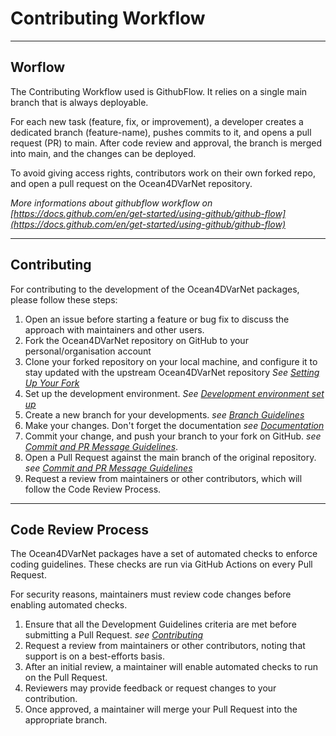 # Contributing Workflow

---
## **Worflow**

The Contributing Workflow used is  GithubFlow. It relies on a single main branch that is always deployable. 

For each new task (feature, fix, or improvement), a developer creates a dedicated branch (feature-name), pushes commits to it, and opens a pull request (PR) to main. After code review and approval, the branch is merged into main, and the changes can be deployed.

To avoid giving access rights, contributors work on their own forked repo, and open a pull request on the Ocean4DVarNet repository.

*More informations about githubflow workflow on [https://docs.github.com/en/get-started/using-github/github-flow](https://docs.github.com/en/get-started/using-github/github-flow)*

---
## **Contributing**

For contributing to the development of the Ocean4DVarNet packages, please follow these steps:

1. Open an issue before starting a feature or bug fix to discuss the approach with maintainers and other users.
2. Fork the Ocean4DVarNet repository on GitHub to your personal/organisation account
3. Clone your forked repository on your local machine, and configure it to stay updated with the upstream Ocean4DVarNet repository *See [Setting Up Your Fork](./fork.md)*
4. Set up the development environment. *See [Development environment set up](./dev-env-set-up.md)*
5. Create a new branch for your developments. *see [Branch Guidelines](./guidelines.md)*
6. Make your changes. Don't forget the documentation *see [Documentation](./documentation.md)*
7. Commit your change, and push your branch to your fork on GitHub. *see [Commit and PR Message Guidelines](./guidelines.md)*.
8. Open a Pull Request against the main branch of the original repository. *see [Commit and PR Message Guidelines](./guidelines.md)*
9. Request a review from maintainers or other contributors, which will follow the Code Review Process.


---
## **Code Review Process**

The Ocean4DVarNet packages have a set of automated checks to enforce coding guidelines. These checks are run via GitHub Actions on every Pull Request.

For security reasons, maintainers must review code changes before enabling automated checks.

1. Ensure that all the Development Guidelines criteria are met before submitting a Pull Request. *see [Contributing](../contributing.md)*
2. Request a review from maintainers or other contributors, noting that support is on a best-efforts basis.
3. After an initial review, a maintainer will enable automated checks to run on the Pull Request.
4. Reviewers may provide feedback or request changes to your contribution.
5. Once approved, a maintainer will merge your Pull Request into the appropriate branch.